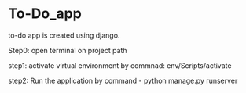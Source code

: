 # To-Do_app
to-do app is created using django.

Step0: open terminal on project path

step1: activate virtual environment by commnad:
env/Scripts/activate

step2: Run the application by command -
python manage.py runserver

